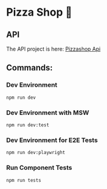 # Pizza Shop 🍕

## API
The API project is here: [Pizzashop Api](https://github.com/rocketseat-education/pizzashop-api)

## Commands:
### Dev Environment
```
npm run dev
```
### Dev Environment with MSW
```
npm run dev:test
```
### Dev Environment for E2E Tests
```
npm run dev:playwright
```
### Run Component Tests
```
npm run tests
```
